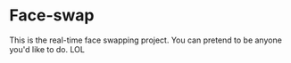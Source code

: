 # Face-swap
This is the real-time face swapping project.
You can pretend to be anyone you'd like to do. LOL
